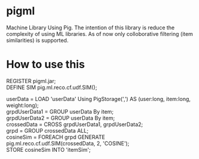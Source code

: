 pigml
=====

Machine Library Using Pig. The intention of this library is reduce the complexity of using
ML libraries. As of now only colloborative filtering (item similarities) is supported.

How to use this
===============

REGISTER pigml.jar;<br>
DEFINE SIM pig.ml.reco.cf.udf.SIM();<br>

userData = LOAD 'userData' Using PigStorage(',') AS (user:long, item:long, weight:long);<br>
grpdUserData1 = GROUP userData By item;<br>
grpdUserData2 = GROUP userData By item;<br>
crossedData = CROSS grpdUserData1, grpdUserData2;<br>
grpd = GROUP crossedData ALL;<br>
cosineSim = FOREACH grpd GENERATE pig.ml.reco.cf.udf.SIM(crossedData, 2, 'COSINE');<br>
STORE cosineSim INTO 'itemSim';<br>
